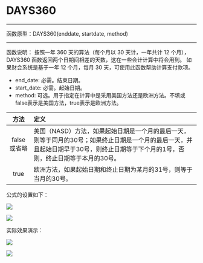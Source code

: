 # DAYS360
*****
函数原型：DAYS360(enddate, startdate, method)
*****
函数说明：
按照一年 360 天的算法（每个月以 30 天计，一年共计 12 个月），DAYS360 函数返回两个日期间相差的天数，这在一些会计计算中将会用到。 如果财会系统是基于一年 12 个月，每月 30 天，可使用此函数帮助计算支付款项。

* end_date: 必需。结束日期。
* start_date: 必需。起始日期。
* method: 可选。用于指定在计算中是采用美国方法还是欧洲方法。不填或false表示是美国方法，true表示是欧洲方法。


|     方法   |  定义  |
|     :-:    |  :-   |
| false或省略 |美国（NASD）方法，如果起始日期是一个月的最后一天，则等于同月的30号；如果终止日期是一个月的最后一天，并且起始日期早于30号，则终止日期等于下个月的1号，否则，终止日期等于本月的30号。|
|    true    |欧洲方法，如果起始日期和终止日期为某月的31号，则等于当月的30号。|

公式的设置如下：

![](../img/6-3-5-14i1.png)

![](../img/6-3-5-14i2.png)

实际效果演示：

![](../img/6-3-5-14i3.png)

![](../img/6-3-5-14i4.png)